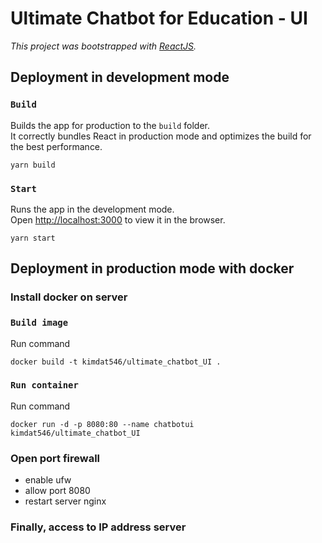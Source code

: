 # Ultimate Chatbot for Education - UI

_This project was bootstrapped with [ReactJS](https://github.com/facebook/create-react-app)._

## Deployment in development mode

### `Build`

Builds the app for production to the `build` folder.\
It correctly bundles React in production mode and optimizes the build for the best performance.

```
yarn build
```

### `Start`

Runs the app in the development mode.\
Open [http://localhost:3000](http://localhost:3000) to view it in the browser.

```
yarn start
```

## Deployment in production mode with docker

### Install docker on server

### `Build image`

Run command

```
docker build -t kimdat546/ultimate_chatbot_UI .
```

### `Run container`

Run command

```
docker run -d -p 8080:80 --name chatbotui kimdat546/ultimate_chatbot_UI
```
### Open port firewall
- enable ufw
- allow port 8080
- restart server nginx
### Finally, access to IP address server